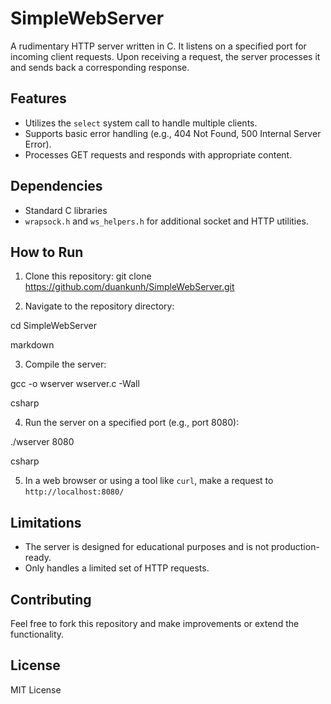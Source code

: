 # SimpleWebServer

A rudimentary HTTP server written in C. It listens on a specified port for incoming client requests. Upon receiving a request, the server processes it and sends back a corresponding response.

## Features
- Utilizes the `select` system call to handle multiple clients.
- Supports basic error handling (e.g., 404 Not Found, 500 Internal Server Error).
- Processes GET requests and responds with appropriate content.

## Dependencies
- Standard C libraries
- `wrapsock.h` and `ws_helpers.h` for additional socket and HTTP utilities.

## How to Run
1. Clone this repository:
git clone https://github.com/duankunh/SimpleWebServer.git

2. Navigate to the repository directory:

cd SimpleWebServer

markdown

3. Compile the server:

gcc -o wserver wserver.c -Wall

csharp

4. Run the server on a specified port (e.g., port 8080):

./wserver 8080

csharp

5. In a web browser or using a tool like `curl`, make a request to `http://localhost:8080/`

## Limitations
- The server is designed for educational purposes and is not production-ready.
- Only handles a limited set of HTTP requests.

## Contributing
Feel free to fork this repository and make improvements or extend the functionality.

## License
MIT License
